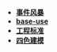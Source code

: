 * [**事件风暴**](/Code%20Thinking/领域建模/事件风暴/README)  
* [**base-use**](/Code%20Thinking/领域建模/base-use/README)  
* [**工程标准**](/Code%20Thinking/领域建模/工程标准/_navbar)  
* [**四色建模**](/Code%20Thinking/领域建模/四色建模/README)  
